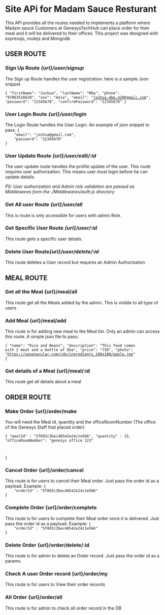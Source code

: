 <h1>Site APi for Madam Sauce Resturant</h1>

This APi provides all the routes needed to implements a platform where Madam sauce Customers at GenesysTechHub can place order for their meal and it will be delivered to their offices. This project was designed with expressjs, nodejs and Mongodb

<h2>USER ROUTE</h2>
<h3>Sign Up Route <i>{url}/user/signup</i></h3>
The Sign up Route handles the user registration. here is a sample Json snippet.

<code>{
    "firstName": "Joshua",
    "lastName": "Mba",
    "phone": "07063516620",
    "sex": "male",
    "email": "joshua.mba.g20@gmail.com",
    "password": "12345678",
    "confirmPassword": "12345678"
}</code>

<h3>User Login Route <i>{url}/user/login</i></h3>
The Login Route handles the User Login. An example of json snippet to pass.
<code>{
    "email": "joshua@gmail.com",
    "password": "12345678"
}</code>

<h3>User Update Route  <i>{url}/user/edit/:id</i></h3>
The user update route handles the profile update of the user. This route requires user authorization. This means user must login before he can update details.

<i>PS: User authorization and Admin role validation are passed as Middlewares form the ./Middlewares/auth.js directory</i>

<h3> Get All user Route <i>{url}/user/all</i></h3>
This is route is only accessible for users with admin Role.

<h3>Get Specific User Route  <i>{url}/user/:id</i></h3>
This route gets a specific user details.

<h3>Delete User Route<i>{url}/user/delete/:id</i></h3>
This route deletes a User record but requires an Admin Authorization


<h2>MEAL ROUTE</h2>

<h3>Get all the Meal {url}/meal/all</h3>
This route get all the Meals added by the admin. This is visible to all type of users

<h3> Add Meal {url}/meal/add</h3>
This route is for adding new meal to the Meal list. Only an admin can access this route. A simple json file to pass:

<code>{
    "name": "Rice and Beans",
    "description": "This food comes with 2 meat and a bottle of Eba",
    "price": "750",
    "photo": "https://spoonacular.com/cdn/ingredients_100x100/apple.jpg"
}</code>


<h3>Get details of a Meal {url}/meal/:id</h3>
This route get all details about a meal



<h2>ORDER ROUTE</h2>

<h3> Make Order {url}/order/make</h3>

You will need the Meal id, quantity and the officeRoomNumber (The office of the Genesys Staff that placed order)

<code>{
    "mealId" : "5f893c3bec48542e24c1e566",
    "quantity" : 15,
    "officeRoomNumber": "genesys office 123"

}</code>

<h3> Cancel Order {url}/order/cancel</h3>
This route is for users to cancel their Meal order. Just pass the order id as a payload. Example:
<code>{
    "orderId" : "5f893c3bec48542e24c1e566"
}</code>


<h3> Complete Order {url}/order/complete</h3>
This route is for users to complete their Meal order once it is delivered. Just pass the order id as a payload. Example:
<code>{
    "orderId" : "5f893c3bec48542e24c1e566"
}</code>


<h3> Delete Order {url}/order/delete/:id</h3>
This route is for admin to delete an Order record. Just pass the order id as a params.


<h3> Check A user Order record {url}/order/my</h3>
This route is for users to View their order records


<h3> All Order {url}/order/all</h3>
This route is for admin to check all order record in the DB
